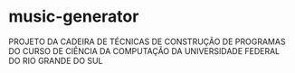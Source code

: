 # music-generator

PROJETO DA CADEIRA DE TÉCNICAS DE CONSTRUÇÃO DE PROGRAMAS DO CURSO DE CIÊNCIA DA COMPUTAÇÃO DA UNIVERSIDADE FEDERAL DO RIO GRANDE DO SUL
